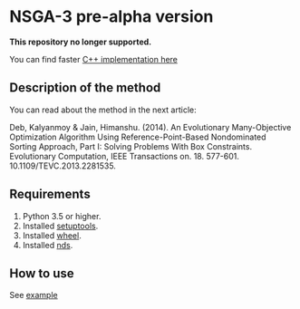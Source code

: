 # NSGA-3 pre-alpha version

**This repository no longer supported.**

You can find faster [C++ implementation here](https://www.researchgate.net/publication/262913060_nsga3cpp10_A_C_Implementation_of_NSGA-III)

## Description of the method

You can read about the method in the next article:

Deb, Kalyanmoy & Jain, Himanshu. (2014). An Evolutionary Many-Objective Optimization Algorithm Using Reference-Point-Based Nondominated Sorting Approach, Part I: Solving Problems With Box Constraints. Evolutionary Computation, IEEE Transactions on. 18. 577-601. 10.1109/TEVC.2013.2281535. 

## Requirements

1. Python 3.5 or higher.
2. Installed [setuptools](https://pypi.org/project/setuptools/).
3. Installed [wheel](https://pythonwheels.com/).
4. Installed [nds](https://github.com/KernelA/nds-py).


## How to use

See [example](./example/Example.ipynb)